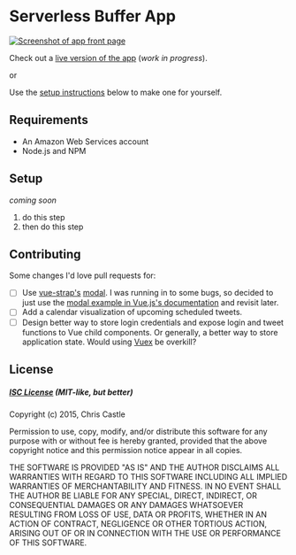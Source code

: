 # Serverless Buffer App
[![Screenshot of app front page](http://f.cl.ly/items/431C322x1Z1n0k3A2K0j/Screen%20Shot%202015-12-11%20at%209.21.46%20PM.png)](http://tweet.crc.io)

Check out a [live version of the app](http://tweet.crc.io) (*work in progress*).

or

Use the [setup instructions](#setup) below to make one for yourself.

## Requirements
* An Amazon Web Services account
* Node.js and NPM

## Setup
*coming soon*

1. do this step
2. then do this step

## Contributing
Some changes I'd love pull requests for:

- [ ] Use [vue-strap's](https://github.com/yuche/vue-strap) [modal](http://yuche.github.io/vue-strap/#modal).  I was running in to some bugs, so decided to just use the [modal example in Vue.js's documentation](http://vuejs.org/examples/modal.html) and revisit later.
- [ ] Add a calendar visualization of upcoming scheduled tweets.
- [ ] Design better way to store login credentials and expose login and tweet functions to Vue child components.  Or generally, a better way to store application state.  Would using [Vuex](http://vuex.vuejs.org) be overkill?

## License
##### [ISC License](https://opensource.org/licenses/ISC) (MIT-like, but better)
Copyright (c) 2015, Chris Castle

Permission to use, copy, modify, and/or distribute this software for any purpose with or without fee is hereby granted, provided that the above copyright notice and this permission notice appear in all copies.

THE SOFTWARE IS PROVIDED "AS IS" AND THE AUTHOR DISCLAIMS ALL WARRANTIES WITH REGARD TO THIS SOFTWARE INCLUDING ALL IMPLIED WARRANTIES OF MERCHANTABILITY AND FITNESS. IN NO EVENT SHALL THE AUTHOR BE LIABLE FOR ANY SPECIAL, DIRECT, INDIRECT, OR CONSEQUENTIAL DAMAGES OR ANY DAMAGES WHATSOEVER RESULTING FROM LOSS OF USE, DATA OR PROFITS, WHETHER IN AN ACTION OF CONTRACT, NEGLIGENCE OR OTHER TORTIOUS ACTION, ARISING OUT OF OR IN CONNECTION WITH THE USE OR PERFORMANCE OF THIS SOFTWARE.
